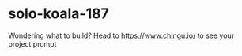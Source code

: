 # solo-koala-187
Wondering what to build? Head to https://www.chingu.io/ to see your project prompt
